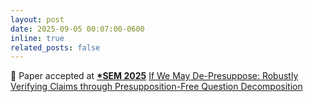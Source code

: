 ```yaml
---
layout: post
date: 2025-09-05 00:07:00-0600
inline: true
related_posts: false
---
```


🥳 Paper accepted at **[*SEM 2025](https://starsem2025.github.io/)** [If We May De-Presuppose: Robustly Verifying Claims through Presupposition-Free Question Decomposition](https://arxiv.org/abs/2508.16838)